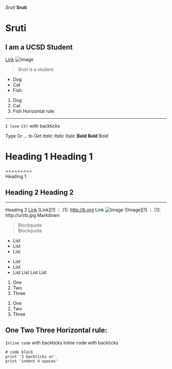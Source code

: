 *Sruti*
**Sruti**
# Sruti
## I am a UCSD Student
[Link](https://www.sephora.com/)
![Image](https://ucsd-cse15l-s23.github.io/images/cse15l-lab-reports-example.png)
> Sruti is a student
* Dog
* Cat
* Fish
1. Dog
2. Cat
3. Fish
Horizontal rule:
---
`I love CS!` with backticks

Type	Or	… to Get
*Italic*	_Italic_	Italic
**Bold**	__Bold__	Bold
# Heading 1	Heading 1
=========	
Heading 1
## Heading 2	Heading 2
---------	
Heading 2
[Link](http://a.com)	[Link][1]
⋮
[1]: http://b.org	Link
![Image](http://url/a.png)	![Image][1]
⋮
[1]: http://url/b.jpg	Markdown
> Blockquote	 	
Blockquote
* List
* List
* List

- List
- List
- List
List
List
List
1. One
2. Two
3. Three

1) One
2) Two
3) Three

One
Two
Three
Horizontal rule:
---
`Inline code` with backticks	 	Inline code with backticks
```
# code block
print '3 backticks or'
print 'indent 4 spaces'
```
